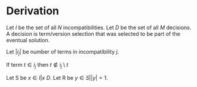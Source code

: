 # Derivation

Let $I$ be the set of all $N$ incompatibilities.
Let $D$ be the set of all $M$ decisions.
A decision is term/version selection that was selected to be part of the
eventual solution.

Let $|i_{j}|$ be number of terms in incompatibility $j$.

If term $t \in i_{j}$ then $t \not\in {i_{j} \setminus t}$

Let S be ${ x \in I | x \ D }$.
Let R be ${ y \in S | |y| = 1}$.
